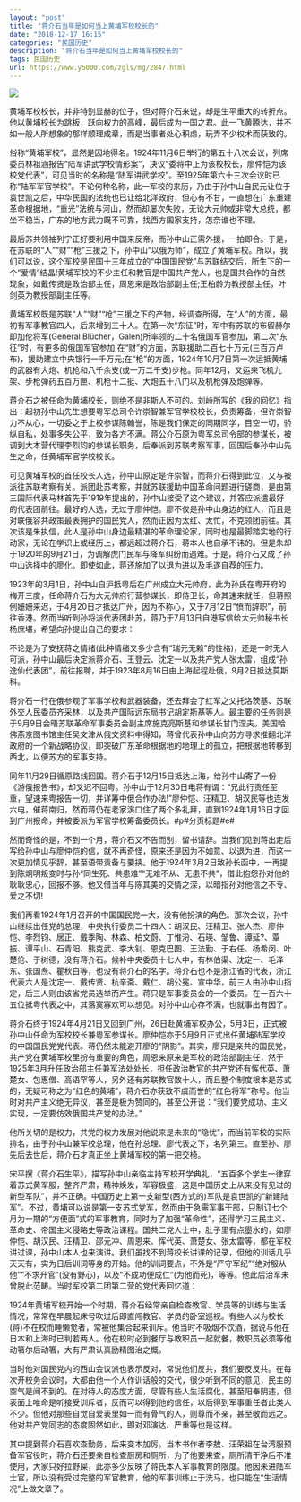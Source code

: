 ```yaml
---
layout: "post"
title: "蒋介石当年是如何当上黄埔军校校长的"
date: "2018-12-17 16:15"
categories: "民国历史"
description: "蒋介石当年是如何当上黄埔军校校长的"
tags: 民国历史
url: https://www.y5000.com/zgls/mg/2847.html
---
```






![](https://img.y5000.com/uploads/allimg/160709/4-160F9123H5294.jpg)

黄埔军校校长，并非特别显赫的位子，但对蒋介石来说，却是生平重大的转折点。他以黄埔校长为跳板，跃向权力的高峰，最后成为一国之君。此一飞黄腾达，并不如一般人所想象的那样顺理成章，而是当事者处心积虑，玩弄不少权术而获致的。

俗称“黄埔军校”，显然是因地得名。1924年11月6日举行的第五十八次会议，列席委员林祖涵报告“陆军讲武学校情形案”，决议“委蒋中正为该校校长，廖仲恺为该校党代表”，可见当时的名称是“陆军讲武学校”。至1925年第六十三次会议时已称“陆军军官学校”。不论何种名称，此一军校的来历，乃由于孙中山自民元让位于袁世凯之后，中华民国的法统也已让给北洋政府，但心有不甘，一直想在广东重建革命根据地，“重光”法统与河山，然而却屡次失败，无论大元帅或非常大总统，都坐不稳当，广东的地方武力既不可靠，找西方国家支持，怎奈谁也不理。

最后苏共领袖列宁正好要利用中国来反帝，而孙中山正需外援，一拍即合。于是，在苏联的“人”“财”“枪”三援之下，孙中山“以俄为师”，成立了黄埔军校。所以，我们可以说，这个军校是民国十三年成立的“中国国民党”与苏联结交后，所生下的一个“爱情”结晶!黄埔军校的不少主任和教官是中国共产党人，也是国共合作的自然现象，如戴传贤是政治部主任，周恩来是政治部副主任;王柏龄为教授部主任，叶剑英为教授部副主任等。

黄埔军校既是苏联“人”“财”“枪”三援之下的产物，经调查所得，在“人”的方面，最初有军事教官四人，后来增到三十人。在第一次“东征”时，军中有苏联的布留赫尔即加伦将军(General
Blücher，Galen)所率领的二十名俄国军官参加，第二次“东征”时，有更多的俄国军官参加;在“财”的方面，苏联援助二百七十万元(三百万卢布)，援助建立中央银行一千万元;在“枪”的方面，1924年10月7日第一次运抵黄埔的武器有大炮、机枪和八千余支(或一万二千支)步枪。同年12月，又运来飞机九架、步枪弹药五百万匣、机枪十二挺、大炮五十八门以及机枪弹及炮弹等。

蒋介石之被任命为黄埔校长，则绝不是非斯人不可的。刘峙所写的《我的回忆》指出：起初孙中山先生想要粤军总司令许崇智兼军官学校校长，负责筹备，但许崇智力不从心，一切委之于上校参谋陈翰誉，陈是我们保定的同期同学，目空一切，骄纵自私，处事多失公平，致为各方不满。蒋公介石原为粤军总司令部的参谋长，被调到大本营代理李烈钧的参谋长职务，后奉派到苏联考察军事，回国后奉孙中山先生之命，任黄埔军官学校校长。

可见黄埔军校的首任校长人选，孙中山原定是许崇智，而蒋介石得到此位，又与被派往苏联考察有关。派团赴苏考察，并就苏联援助中国革命问题进行磋商，是由第三国际代表马林首先于1919年提出的，孙中山接受了这个建议，并答应派遣最好的代表团前往。最好的人选，无过于廖仲恺。廖不仅是孙中山身边的红人，而且是对联俄容共政策最表拥护的国民党人，然而正因为太红、太忙，不克领团前往。其次该是朱执信，此人是孙中山身边最精湛的革命理论家，同时也是最脚踏实地的行动家，无论在学识上或经历上，都远超过蒋介石，蒋本人也自承不讳的。但是朱却于1920年的9月21日，为调解虎门民军与降军纠纷而遇难。于是，蒋介石又成了孙中山选择中的廖化。即使如此，蒋还施加了以退为进以及毛遂自荐的压力。

1923年的3月1日，孙中山自沪抵粤后在广州成立大元帅府，此为孙氏在粤开府的梅开三度，任命蒋介石为大元帅府行营参谋长，即侍卫长，命其速来就任，但蒋照例姗姗来迟，于4月20日才抵达广州，因为不称心，又于7月12日“愤而辞职”，前往香港。然而当听到孙将派代表团赴苏，蒋乃于7月13日自港写信给大元帅秘书长杨庶堪，希望向孙提出自己的要求：

不论是为了安抚蒋之情绪(此种情绪又多少含有“瑞元无赖”的性格)，还是一时无人可派，孙中山最后决定派蒋介石、王登云、沈定一以及共产党人张太雷，组成“孙逸仙代表团”，前往报聘，并于1923年8月16日由上海起程赴俄，9月2日抵达莫斯科。

蒋介石一行在俄参观了军事学校和武器装备，还去拜会了红军之父托洛茨基、苏联外交人民委员齐采林，以及共产国际远东局书记胡定斯基等人。最主要的任务则是于9月9日会晤苏联革命军事委员会副主席施克亮斯基和参谋长甘门涅夫。美国哈佛燕京图书馆主任吴文津从俄文资料中得知，蒋曾代表孙中山向苏方寻求推翻北洋政府的一个新战略协议，即突破广东革命根据地的地理上的孤立，把根据地转移到西北，以便苏方的军事支持。

同年11月29日循原路线回国。蒋介石于12月15日抵达上海，给孙中山寄了一份《游俄报告书》，却又迟不回粤。孙中山于12月30日电蒋有谓：“兄此行责任至重，望速来粤报告一切，并详筹中俄合作办法!”廖仲恺、汪精卫、胡汉民等也连发六电，催蒋南归，然而蒋仍在老家溪口住了两个多礼拜，直到1924年1月16日才回到广州报命，并被委派为军官学校筹备委员长。#p#分页标题#e#

然而奇怪的是，不到一个月，蒋介石又不告而别，留书请辞。当我们见到蒋出走后写给孙中山与廖仲恺的信，就不再奇怪，原来还是因为不如意、以退为进，而这一次更加情见乎辞，甚至语带责备与要挟。他于1924年3月2日致孙长函中，一再提到陈炯明叛变时与孙“同生死、共患难”“无难不从、无患不共”，借此抱怨孙对他的耿耿忠心，回报不够。他又借当年与陈其美的交情之深，以暗指孙对他信之不专、爱之不切!

我们再看1924年1月召开的中国国民党一大，没有他扮演的角色。那次会议，孙中山继续出任党的总理，中央执行委员二十四人：胡汉民、汪精卫、张人杰、廖仲恺、李烈钧、居正、戴季陶、林森、柏文蔚、丁惟汾、石瑛、邹鲁、谭延?、覃振、谭平山、石青阳、熊克武、李大钊、恩克巴图、王法勤、于右任、杨希闵、叶楚伧、于树德，没有蒋介石。候补中央委员十七人中，有林伯渠、沈定一、毛泽东、张国焘、瞿秋白等，也没有蒋介石的名字。蒋介石也不是浙江省的代表，浙江代表六人是沈定一、戴传贤、杭辛斋、戴仁、胡公冕、宣中华，前三人由孙中山指定，后三人则由该省党员选举而产生。蒋只是军事委员会的一个委员。在一百六十五位抵粤代表之中，其落寞寡欢可以想见。对孙中山心存不满，也就事出有因了。

蒋介石终于1924年4月21日又回到广州，26日赴黄埔军校办公，5月3日，正式被孙中山任命为军校校长兼粤军参谋长。廖仲恺亦于5月9日正式出任黄埔陆军学校的中国国民党党代表。蒋仍然未能避开廖的“阴影”。其实，廖只是亲共的国民党，共产党在黄埔军校里扮有重要的角色，周恩来原来是军校的政治部副主任，然于1925年3月升任政治部主任兼军法处处长，担任政治教官的共产党还有恽代英、萧楚女、包惠僧、高语罕等人，另外还有苏联教官数十人，而且整个制度根本是苏式的，无疑可称之为“红色的黄埔”，蒋介石亦获致不虞而誉的“红色将军”称号。他当时对共产主义绝无异议，甚至是极为赞同的，甚至公开说：“我们要党成功、主义实现，一定要仿效俄国共产党的办法。”

他所关切的是权力，共党的权力发展对他说来是未来的“隐忧”，而当前军校的实际排名，由于孙中山兼军校总理，他在孙总理、廖代表之下，名列第三。直至孙、廖先后去世后，蒋介石才真正坐上黄埔军校的第一把交椅。

宋平撰《蒋介石生平》，描写孙中山亲临主持军校开学典礼，“五百多个学生一律穿着苏式黄军服，整齐严肃，精神焕发，军容极盛，这是中国历史上从来没有见过的新型军队”，并不正确。中国历史上第一支新型(西方式的)军队是袁世凯的“新建陆军”。不过，黄埔可以说是第一支苏式党军，然而由于急需军事干部，只制订七个月为一期的“方便面”式的军事教育，同时为了加强“革命性”，还得学习三民主义、革命史、帝国主义侵略史等政治课程。国共二党人士中，肚子里有点墨水的，如廖仲恺、胡汉民、汪精卫、邵元冲、周恩来、恽代英、萧楚女、张太雷等，都在军校讲过课，孙中山本人也来演讲。我们虽找不到蒋校长讲课的记录，但他的训话几乎天天有，实为日后训词等身的开始。他的训词要点，不外是“严守军纪”“绝对服从他”“不求升官”(没有野心)，以及“不成功便成仁”(为他而死)，等等。他此后治军未曾脱此范畴。当时军校第二团第二营的党代表回忆道：

1924年黄埔军校开始一个时期，蒋介石经常亲自检查教官、学员等的训练与生活情况，常常在早晨起床号吹过后即直闯教官、学员的卧室巡视。有些人以为校长(蒋)不在校而睡懒觉者，常被他集合起来训斥。他当时不吸烟不饮酒，据说与他在日本和上海时已判若两人。他在校时必到餐厅与教职员一起就餐，教职员必须等他动箸尔后动箸，大有严肃认真励精图治之概。

当时他对国民党内的西山会议派也表示反对，常说他们反共，我们要反反共。在每次开校务会议时，大都由他一个人作训话般的交代，很少听到不同的意见，民主的空气是闻不到的。在对待人的态度方面，尽管有些人生活腐化，甚至阳奉阴违，但表面上唯命是听接受训斥者，反而可以得到他的信任，以后得到军事重任者此类人不少。但他对那些自觉自爱表里如一而有骨气的人，则尊而不亲，甚至敬而远之。他对共产党同志的态度固然如此，即对邓演达、严重等也是这样。

其中提到蒋介石喜欢查勤务，后来变本加厉。当本书作者李敖、汪荣祖在台湾服预备军官役时，蒋介石还要亲自检查厨房和厕所，为了他要来查，厕所清干净后不准使用，大家只好拉野屎，此亦多少反映了蒋氏本人军事教育的限度。他因未进陆军士官，所以没有受过完整的军官教育，他的军事训练止于洗马，也只能在“生活情况”上做文章了。
